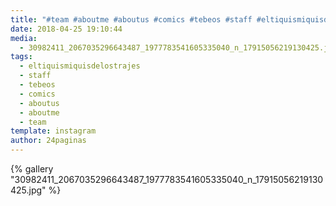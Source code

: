 ```yaml
---
title: "#team #aboutme #aboutus #comics #tebeos #staff #eltiquismiquisdelostrajes"
date: 2018-04-25 19:10:44
media: 
  - 30982411_2067035296643487_1977783541605335040_n_17915056219130425.jpg
tags: 
  - eltiquismiquisdelostrajes
  - staff
  - tebeos
  - comics
  - aboutus
  - aboutme
  - team
template: instagram
author: 24paginas
---
```


{% gallery "30982411_2067035296643487_1977783541605335040_n_17915056219130425.jpg" %}
